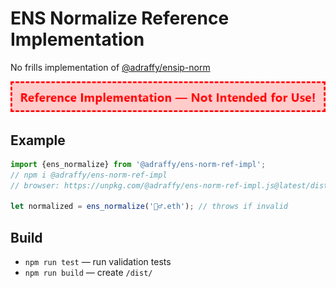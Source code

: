 # ENS Normalize Reference Implementation
No frills implementation of [@adraffy/ensip-norm](https://github.com/adraffy/ensip-norm)

![Warning](./warning.png)

## Example

```Javascript
import {ens_normalize} from '@adraffy/ens-norm-ref-impl'; 
// npm i @adraffy/ens-norm-ref-impl
// browser: https://unpkg.com/@adraffy/ens-norm-ref-impl.js@latest/dist/index.min.js

let normalized = ens_normalize('🚴‍♂️.eth'); // throws if invalid
```

## Build

* `npm run test` &mdash; run validation tests
* `npm run build` &mdash; create `/dist/`